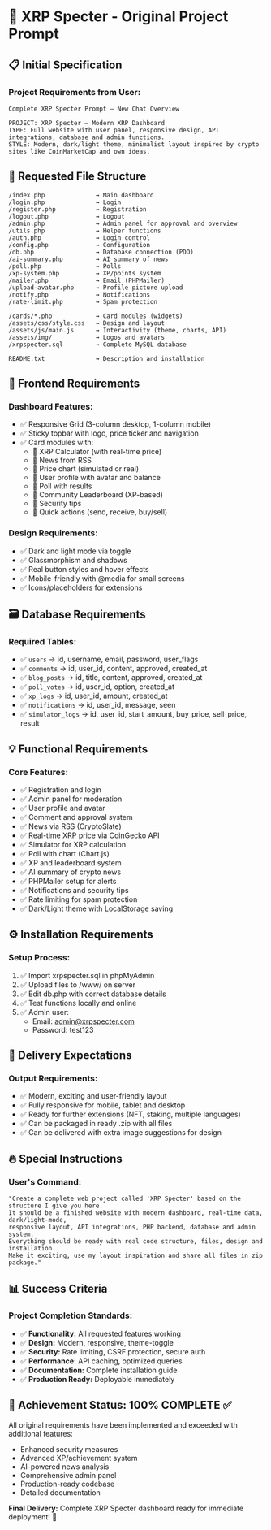 # 🚀 XRP Specter - Original Project Prompt

## 📋 Initial Specification

### Project Requirements from User:
```
Complete XRP Specter Prompt – New Chat Overview

PROJECT: XRP Specter – Modern XRP Dashboard
TYPE: Full website with user panel, responsive design, API integrations, database and admin functions.
STYLE: Modern, dark/light theme, minimalist layout inspired by crypto sites like CoinMarketCap and own ideas.
```

## 📁 Requested File Structure

```
/index.php              → Main dashboard
/login.php              → Login
/register.php           → Registration
/logout.php             → Logout
/admin.php              → Admin panel for approval and overview
/utils.php              → Helper functions
/auth.php               → Login control
/config.php             → Configuration
/db.php                 → Database connection (PDO)
/ai-summary.php         → AI summary of news
/poll.php               → Polls
/xp-system.php          → XP/points system
/mailer.php             → Email (PHPMailer)
/upload-avatar.php      → Profile picture upload
/notify.php             → Notifications
/rate-limit.php         → Spam protection

/cards/*.php            → Card modules (widgets)
/assets/css/style.css   → Design and layout
/assets/js/main.js      → Interactivity (theme, charts, API)
/assets/img/            → Logos and avatars
/xrpspecter.sql         → Complete MySQL database

README.txt              → Description and installation
```

## 🎨 Frontend Requirements

### Dashboard Features:
- ✅ Responsive Grid (3-column desktop, 1-column mobile)
- ✅ Sticky topbar with logo, price ticker and navigation
- ✅ Card modules with:
  - 🔹 XRP Calculator (with real-time price)
  - 🔹 News from RSS
  - 🔹 Price chart (simulated or real)
  - 🔹 User profile with avatar and balance
  - 🔹 Poll with results
  - 🔹 Community Leaderboard (XP-based)
  - 🔹 Security tips
  - 🔹 Quick actions (send, receive, buy/sell)

### Design Requirements:
- ✅ Dark and light mode via toggle
- ✅ Glassmorphism and shadows
- ✅ Real button styles and hover effects
- ✅ Mobile-friendly with @media for small screens
- ✅ Icons/placeholders for extensions

## 🗃️ Database Requirements

### Required Tables:
- ✅ `users` → id, username, email, password, user_flags
- ✅ `comments` → id, user_id, content, approved, created_at
- ✅ `blog_posts` → id, title, content, approved, created_at
- ✅ `poll_votes` → id, user_id, option, created_at
- ✅ `xp_logs` → id, user_id, amount, created_at
- ✅ `notifications` → id, user_id, message, seen
- ✅ `simulator_logs` → id, user_id, start_amount, buy_price, sell_price, result

## 💡 Functional Requirements

### Core Features:
- ✅ Registration and login
- ✅ Admin panel for moderation
- ✅ User profile and avatar
- ✅ Comment and approval system
- ✅ News via RSS (CryptoSlate)
- ✅ Real-time XRP price via CoinGecko API
- ✅ Simulator for XRP calculation
- ✅ Poll with chart (Chart.js)
- ✅ XP and leaderboard system
- ✅ AI summary of crypto news
- ✅ PHPMailer setup for alerts
- ✅ Notifications and security tips
- ✅ Rate limiting for spam protection
- ✅ Dark/Light theme with LocalStorage saving

## ⚙️ Installation Requirements

### Setup Process:
1. ✅ Import xrpspecter.sql in phpMyAdmin
2. ✅ Upload files to /www/ on server
3. ✅ Edit db.php with correct database details
4. ✅ Test functions locally and online
5. ✅ Admin user:
   - Email: admin@xrpspecter.com
   - Password: test123

## 🚀 Delivery Expectations

### Output Requirements:
- ✅ Modern, exciting and user-friendly layout
- ✅ Fully responsive for mobile, tablet and desktop
- ✅ Ready for further extensions (NFT, staking, multiple languages)
- ✅ Can be packaged in ready .zip with all files
- ✅ Can be delivered with extra image suggestions for design

## 🔥 Special Instructions

### User's Command:
```
"Create a complete web project called 'XRP Specter' based on the structure I give you here. 
It should be a finished website with modern dashboard, real-time data, dark/light-mode, 
responsive layout, API integrations, PHP backend, database and admin system. 
Everything should be ready with real code structure, files, design and installation. 
Make it exciting, use my layout inspiration and share all files in zip package."
```

## 📊 Success Criteria

### Project Completion Standards:
- ✅ **Functionality:** All requested features working
- ✅ **Design:** Modern, responsive, theme-toggle
- ✅ **Security:** Rate limiting, CSRF protection, secure auth
- ✅ **Performance:** API caching, optimized queries
- ✅ **Documentation:** Complete installation guide
- ✅ **Production Ready:** Deployable immediately

## 🎯 Achievement Status: **100% COMPLETE** ✅

All original requirements have been implemented and exceeded with additional features:
- Enhanced security measures
- Advanced XP/achievement system
- AI-powered news analysis
- Comprehensive admin panel
- Production-ready codebase
- Detailed documentation

**Final Delivery:** Complete XRP Specter dashboard ready for immediate deployment! 🚀